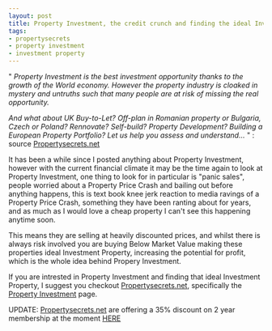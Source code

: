 ```yaml
--- 
layout: post
title: Property Investment, the credit crunch and finding the ideal Investment Property
tags: 
- propertysecrets
- property investment
- investment property
---
```

" <i>
Property Investment is the best investment opportunity thanks to the growth of the World economy.
However the property industry is cloaked in mystery and untruths such that many people are at risk of missing the real opportunity.

And what about UK Buy-to-Let? Off-plan in Romanian property or Bulgaria, Czech or Poland? Rennovate? Self-build? Property Development? Building a European Property Portfolio? Let us help you assess and understand... </i>" : source <a href="http://www.propertysecrets.net">Propertysecrets.net</a>

It has been a while since I posted anything about Property Investment, however with the current financial climate it may be the time again to look at Property Investment, one thing to look for in particular is "panic sales", people worried about a Property Price Crash and bailing out before anything happens, this is text book knee jerk reaction to media ravings of a Property Price Crash, something they have been ranting about for years, and as much as I would love a cheap property I can't see this happening anytime soon.

This means they are selling at heavily discounted prices, and whilst there is always risk involved you are buying Below Market Value making these properties ideal Investment Property, increasing the potential for profit, which is the whole idea behind Propery Investment.

If you are intrested in Property Investment and finding that ideal Investment Property, I suggest you checkout <a href="http://www.propertysecrets.net/">Propertysecrets.net</a>, specifically the <a href="http://www.propertysecrets.net/tag_browser/property_investment.html">Property Investment</a> page.

UPDATE: <a href="http://www.Propertysecrets.net">Propertysecrets.net</a> are offering a 35% discount on 2 year membership at the moment <a href="https://www.propertysecrets.net/0979/sales_form.html">HERE</a>
